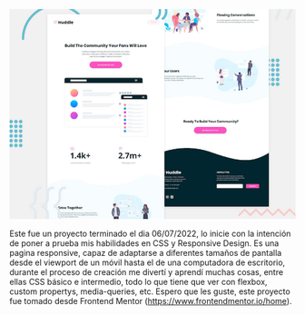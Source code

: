 ![Header/intro section for the Huddle landing page with curved sections](./design/desktop-preview.jpg)

Este fue un proyecto terminado el dia 06/07/2022, lo inicie con la intención de poner a prueba mis habilidades en CSS y Responsive Design.
Es una pagina responsive, capaz de adaptarse a diferentes tamaños de pantalla desde el viewport de un móvil hasta el de una computadora de escritorio, durante el proceso de creación me divertí y aprendí muchas cosas, entre ellas CSS básico e intermedio, todo lo que tiene que ver con flexbox, custom propertys, media-queries, etc.
Espero que les guste, este proyecto fue tomado desde Frontend Mentor (https://www.frontendmentor.io/home).